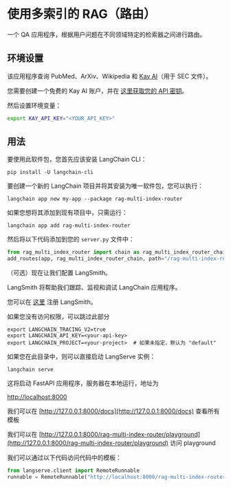 # 使用多索引的 RAG（路由）

一个 QA 应用程序，根据用户问题在不同领域特定的检索器之间进行路由。

## 环境设置

该应用程序查询 PubMed、ArXiv、Wikipedia 和 [Kay AI](https://www.kay.ai)（用于 SEC 文件）。

您需要创建一个免费的 Kay AI 账户，并在 [这里获取您的 API 密钥](https://www.kay.ai)。

然后设置环境变量：

```bash
export KAY_API_KEY="<YOUR_API_KEY>"
```

## 用法

要使用此软件包，您首先应该安装 LangChain CLI：

```shell
pip install -U langchain-cli
```

要创建一个新的 LangChain 项目并将其安装为唯一软件包，您可以执行：

```shell
langchain app new my-app --package rag-multi-index-router
```

如果您想将其添加到现有项目中，只需运行：

```shell
langchain app add rag-multi-index-router
```

然后将以下代码添加到您的 `server.py` 文件中：

```python
from rag_multi_index_router import chain as rag_multi_index_router_chain
add_routes(app, rag_multi_index_router_chain, path="/rag-multi-index-router")
```

（可选）现在让我们配置 LangSmith。

LangSmith 将帮助我们跟踪、监视和调试 LangChain 应用程序。

您可以在 [这里](https://smith.langchain.com/) 注册 LangSmith。

如果您没有访问权限，可以跳过此部分

```shell
export LANGCHAIN_TRACING_V2=true
export LANGCHAIN_API_KEY=<your-api-key>
export LANGCHAIN_PROJECT=<your-project>  # 如果未指定，默认为 "default"
```

如果您在此目录中，则可以直接启动 LangServe 实例：

```shell
langchain serve
```

这将启动 FastAPI 应用程序，服务器在本地运行，地址为

[http://localhost:8000](http://localhost:8000)

我们可以在 [http://127.0.0.1:8000/docs](http://127.0.0.1:8000/docs) 查看所有模板

我们可以在 [http://127.0.0.1:8000/rag-multi-index-router/playground](http://127.0.0.1:8000/rag-multi-index-router/playground) 访问 playground

我们可以通过以下代码访问代码中的模板：

```python
from langserve.client import RemoteRunnable
runnable = RemoteRunnable("http://localhost:8000/rag-multi-index-router")
```